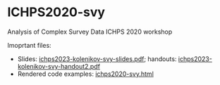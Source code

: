 # ICHPS2020-svy

Analysis of Complex Survey Data ICHPS 2020 workshop

Imoprtant files:

* Slides: [ichps2023-kolenikov-svy-slides.pdf](ichps2023-kolenikov-svy-slides.pdf); 
  handouts: [ichps2023-kolenikov-svy-handout2.pdf](ichps2023-kolenikov-svy-handout2.pdf)
* Rendered code examples: [ichps2020-svy.html](https://htmlpreview.github.io/?https://github.com/skolenik/ICHPS2020-svy/blob/master/ichps2020-svy.html)

